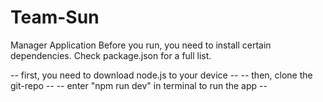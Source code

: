 # Team-Sun
Manager Application 
Before you run, you need to install certain dependencies.
Check package.json for a full list.

-- first, you need to download node.js to your device --
-- then, clone the git-repo --
-- enter "npm run dev" in terminal to run the app --
